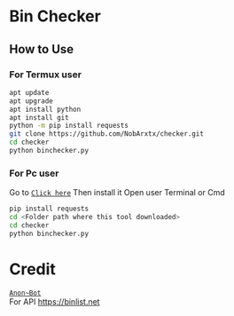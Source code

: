 # Bin Checker 
## How to Use
### For Termux user
```sh 
apt update
apt upgrade
apt install python
apt install git
python -m pip install requests
git clone https://github.com/NobArxtx/checker.git
cd checker
python binchecker.py
```
### For Pc user
Go to [`Click here`](https://www.python.org/downloads)
Then install it
Open user Terminal or Cmd
```sh
pip install requests
cd <Folder path where this tool downloaded>
cd checker
python binchecker.py
```
# Credit
[`Anon~Bot`](https://telegram.dog/But_why_god)<br>
For API https://binlist.net
